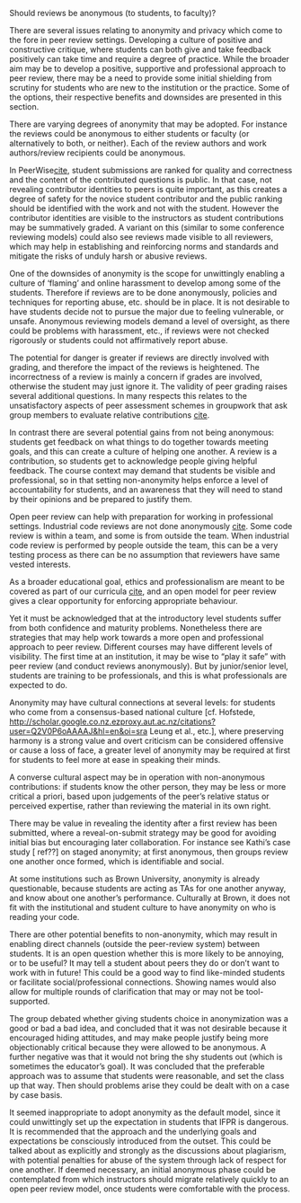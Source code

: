 Should reviews be anonymous (to students, to faculty)?

There are several issues relating to anonymity and privacy which come to the fore in peer review settings.  Developing a culture of positive and constructive critique, where students can both give and take feedback positively can take time and require a degree of practice.  While the broader aim may be to develop a positive, supportive and professional approach to peer review, there may be a need to provide some initial shielding from scrutiny for students who are new to the institution or the practice.  Some of the options, their respective benefits and downsides are presented in this section.

There are varying degrees of anonymity that may be adopted.  For instance the reviews could be anonymous to either students or faculty (or alternatively to both, or neither). Each of the review authors and work authors/review recipients could be anonymous.  

In PeerWise[cite](denny-peerwise08), student submissions are ranked for quality and correctness and the content of the contributed questions is public.  In that case, not revealing contributor identities to peers is quite important, as this creates a degree of safety for the novice student contributor and the public ranking should be identified with the work and not with the student.  However the contributor identities are visible to the instructors as student contributions may be summatively graded.  A variant on this (similar to some conference reviewing models) could also see reviews made visible to all reviewers, which may help in establishing and reinforcing norms and standards and mitigate the risks of unduly harsh or abusive reviews. 

One of the downsides of anonymity is the scope for unwittingly enabling a culture of ‘flaming’ and online harassment to develop among some of the students.  Therefore if reviews are to be done anonymously, policies and techniques for reporting abuse, etc. should be in place.  It is not desirable to have students decide not to pursue the major due to feeling vulnerable, or unsafe.  Anonymous reviewing models demand a level of oversight, as there could be problems with harassment, etc., if reviews were not checked rigorously or students could not affirmatively report abuse.

The potential for danger is greater if reviews are directly involved with grading, and therefore the impact of the reviews is heightened. The incorrectness of a review is mainly a concern if grades are involved, otherwise the student may just ignore it.  The validity of peer grading raises several additional questions.  In many respects this relates to the unsatisfactory aspects of peer assessment schemes in groupwork that ask group members to evaluate relative contributions [cite](Clear:2010:TIM:1721933.1721938).

In contrast there are several potential gains from not being anonymous: students get feedback on what things to do together towards meeting goals, and this can create a culture of helping one another.  A review is a contribution, so students get to acknowledge people giving helpful feedback.  The course context may demand that students be visible and professional, so in that setting non-anonymity helps enforce a level of accountability for students, and an awareness that they will need to stand by their opinions and be prepared to justify them.  

Open peer review can help with preparation for working in professional settings. Industrial code reviews are not done anonymously [cite](Rombach:2008:IRP:1449603.1449609). Some code review is within a team, and some is from outside the team.  When industrial code review is performed by people outside the team, this can be a very testing process as there can be no assumption that reviewers have same vested interests.  

As a broader educational goal, ethics and professionalism are meant to be covered as part of our curricula [cite](Fuller:2010:PDA:1709424.1709461), and an open model for peer review gives a clear opportunity for enforcing appropriate behaviour.  

Yet it must be acknowledged that at the introductory level students suffer from both confidence and maturity problems.  Nonetheless there are strategies that may help work towards a more open and professional approach to peer review.  Different courses may have different levels of visibility. The first time at an institution, it may be wise to “play it safe” with peer review (and conduct reviews anonymously).  But by junior/senior level, students are training to be professionals, and this is what professionals are expected to do.  

Anonymity may have cultural connections at several levels: for students who come from a consensus-based national culture [cf. Hofstede, http://scholar.google.co.nz.ezproxy.aut.ac.nz/citations?user=Q2V0P6oAAAAJ&hl=en&oi=sra Leung et al., etc.], where preserving harmony is a strong value and overt criticism can be considered offensive or cause a loss of face, a greater level of anonymity may be required at first for students to feel more at ease in speaking their minds.  

A converse cultural aspect may be in operation with non-anonymous contributions: if students know the other person, they may be less or more critical a priori, based upon judgements of the peer’s relative status or perceived expertise, rather than reviewing the material in its own right.

There may be value in revealing the identity after a first review has been submitted, where a reveal-on-submit strategy may be good for avoiding initial bias but encouraging later collaboration.  For instance see Kathi’s case study [ ref??] on staged anonymity; at first anonymous, then groups review one another once formed, which is identifiable and social.

At some institutions such as Brown University, anonymity is already questionable, because students are acting as TAs for one another anyway, and know about one another’s performance. Culturally at Brown, it does not fit with the institutional and student culture to have anonymity on who is reading your code.

There are other potential benefits to non-anonymity, which may result in enabling direct channels (outside the peer-review system) between students.  It is an open question whether this is more likely to be annoying, or to be useful? It may tell a student about peers they do or don’t want to work with in future! This could be a good way to find like-minded students or facilitate social/professional connections.  Showing names would also allow for multiple rounds of clarification that may or may not be tool-supported.

The group debated whether giving students choice in anonymization was a good or bad a bad idea, and concluded that it was not desirable because it encouraged hiding attitudes, and may make people justify being more objectionably critical because they were allowed to be anonymous.  A further negative was that it would not bring the shy students out (which is sometimes the educator’s goal).  It was concluded that the preferable approach was to assume that students were reasonable, and set the class up that way. Then should problems arise they could be dealt with on a case by case basis.  

It seemed inappropriate to adopt anonymity as the default model, since it could unwittingly set up the expectation in students that IFPR is dangerous.  It is recommended that the approach and the underlying goals and expectations be consciously introduced from the outset.  This could be talked about as explicitly and strongly as the discussions about plagiarism, with potential penalties for abuse of the system through lack of respect for one another. If deemed necessary, an initial anonymous phase could be contemplated from which instructors should migrate relatively quickly to an open peer review model, once students were comfortable with the process.




